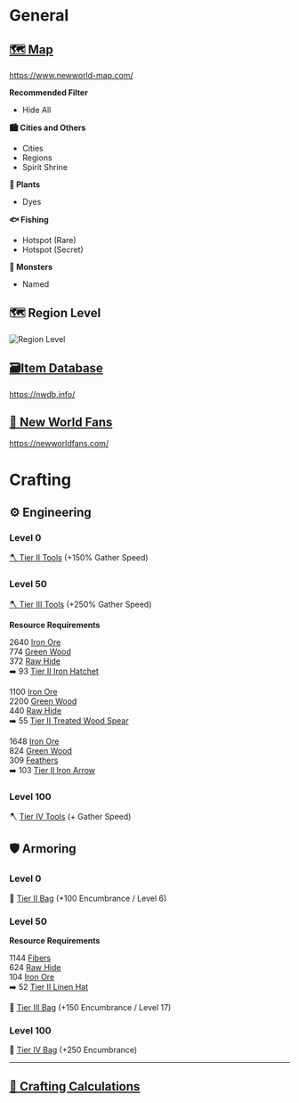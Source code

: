 # General

## [🗺️ Map](https://www.newworld-map.com/)
https://www.newworld-map.com/

**Recommended Filter**
- Hide All

**🏙️ Cities and Others**
- Cities
- Regions
- Spirit Shrine

**🌿 Plants**
- Dyes

**🐟 Fishing**
- Hotspot (Rare)
- Hotspot (Secret)

**🐙 Monsters**
- Named

## 🗺️ Region Level
![Region Level](https://i.redd.it/ianptacqkwc71.png)

## [🗃️Item Database](https://nwdb.info/db/items/page/1)
https://nwdb.info/

## [🦚 New World Fans](https://newworldfans.com/)
https://newworldfans.com/



# Crafting

## ⚙️ Engineering

### Level 0
[🪓 Tier II Tools](https://nwdb.info/db/items/tools/page/1?tier=2&sort=gs_desc) (+150% Gather Speed)

### Level 50
[🪓 Tier III Tools](https://nwdb.info/db/items/tools/page/1?tier=3&sort=gs_desc) (+250% Gather Speed)

**Resource Requirements**

2640 [Iron Ore](https://nwdb.info/db/item/OreT1)<br/>
774 [Green Wood](https://nwdb.info/db/item/WoodT1)<br/>
372 [Raw Hide](https://nwdb.info/db/item/RawhideT1)<br/>
➡️ 93 [Tier II Iron Hatchet](https://nwdb.info/db/item/1hHatchetT2)

1100 [Iron Ore](https://nwdb.info/db/item/OreT1)<br/>
2200 [Green Wood](https://nwdb.info/db/item/WoodT1)<br/>
440 [Raw Hide](https://nwdb.info/db/item/RawhideT1)<br/>
➡️ 55 [Tier II Treated Wood Spear](https://nwdb.info/db/item/2hSpearT2)

1648 [Iron Ore](https://nwdb.info/db/item/OreT1)<br/>
824 [Green Wood](https://nwdb.info/db/item/WoodT1)<br/>
309 [Feathers](https://nwdb.info/db/item/FeatherT1)<br/>
➡️ 103 [Tier II Iron Arrow](https://nwdb.info/db/item/ArrowT2)

### Level 100
:axe: [Tier IV Tools](https://nwdb.info/db/items/tools/page/1?tier=4&sort=gs_desc) (+ Gather Speed)


## 🛡️ Armoring

### Level 0
👜 [Tier II Bag](https://nwdb.info/db/items/armors/bag/page/1?tier=2&sort=gs_desc) (+100 Encumbrance / Level 6)

### Level 50
**Resource Requirements**

1144 [Fibers](https://nwdb.info/db/item/FiberT1)<br/>
624 [Raw Hide](https://nwdb.info/db/item/RawhideT1)<br/>
104 [Iron Ore](https://nwdb.info/db/item/OreT1)<br/>
➡️ 52 [Tier II Linen Hat](https://nwdb.info/db/item/LightHead_ClothT2)

👜 [Tier III Bag](https://nwdb.info/db/items/armors/bag/page/1?tier=3&sort=gs_desc) (+150 Encumbrance / Level 17)

### Level 100
👜 [Tier IV Bag](https://nwdb.info/db/items/armors/bag/page/1?tier=4&sort=gs_desc) (+250 Encumbrance)

---

## [📝 Crafting Calculations](https://docs.google.com/spreadsheets/d/12YQAIEIVjVhwQbYKOiEM3MxQ9OW6s6zM/edit#gid=591020729)



